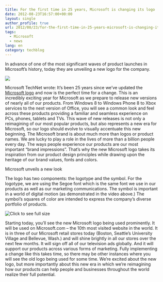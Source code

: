 ```yaml
---
title: For the first time in 25 years, Microsoft is changing its logo
date: 2012-08-23T16:57:00+00:00
layout: single
author_profile: true
url: 2012/08/23/for-the-first-time-in-25-years-microsoft-is-changing-its-logo/
tags:
  - Microsoft
  - news
lang: en
category: techblog
---
```

In advance of one of the most significant waves of product launches in Microsoft’s history, today they are unveiling a new logo for the company.

![](http://lh4.ggpht.com/--_cksqeecJ4/UDZZzGm5swI/AAAAAAAAHLY/ErI18r7tlUU/s1600-h/4162.Microsoft_Logo-for-screen.jpg-450x0%25255B3%25255D.jpg)

Microsoft TechNet wrote: It’s been 25 years since we’ve updated the [Microsoft logo](http://www.microsoft.com/en-us/news/imagegallery/logos/logoguidelines.aspx) and now is the perfect time for a change. This is an incredibly exciting year for Microsoft as we prepare to release new versions of nearly all of our products. From Windows 8 to Windows Phone 8 to Xbox services to the next version of Office, you will see a common look and feel across these products providing a familiar and seamless experience on PCs, phones, tablets and TVs. This wave of new releases is not only a reimagining of our most popular products, but also represents a new era for Microsoft, so our logo should evolve to visually accentuate this new beginning. The Microsoft brand is about much more than logos or product names. We are lucky to play a role in the lives of more than a billion people every day. The ways people experience our products are our most important “brand impressions”. That’s why the new Microsoft logo takes its inspiration from our product design principles while drawing upon the heritage of our brand values, fonts and colors.

Microsoft unveils a new look

The logo has two components: the logotype and the symbol. For the logotype, we are using the Segoe font which is the same font we use in our products as well as our marketing communications. The symbol is important in a world of digital motion (as demonstrated in the video above.) The symbol’s squares of color are intended to express the company’s diverse portfolio of products. 

![Click to see full size](http://lh5.ggpht.com/-WhY6DKaKsdY/UDZZ5LICp_I/AAAAAAAAHLo/rztcU8bB3P8/s1600-h/0815.Microsoft_Logo_breakdown-for-screen%25255B4%25255D.jpg)

Starting today, you’ll see the new Microsoft logo being used prominently. It will be used on Microsoft.com – the 10th most visited website in the world. It is in three of our Microsoft retail stores today (Boston, Seattle’s University Village and Bellevue, Wash.) and will shine brightly in all our stores over the next few months. It will sign off all of our television ads globally. And it will support our products across various forms of marketing. Fully implementing a change like this takes time, so there may be other instances where you will see the old logo being used for some time. We’re excited about the new logo, but more importantly about this new era in which we’re reimagining how our products can help people and businesses throughout the world realize their full potential.
